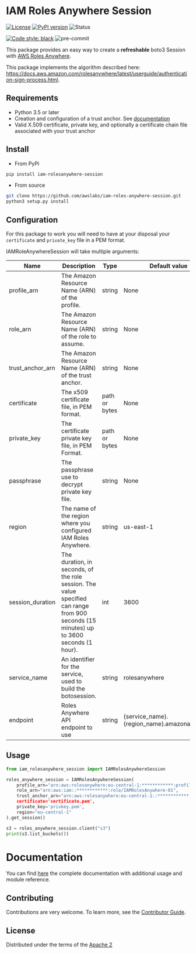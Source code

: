 # IAM Roles Anywhere Session

[![License](https://img.shields.io/badge/License-Apache_2.0-blue.svg)](https://opensource.org/licenses/Apache-2.0)
[![PyPI version](https://badge.fury.io/py/iam-rolesanywhere-session.svg)](https://badge.fury.io/py/iam-rolesanywhere-session)
![Status](https://img.shields.io/pypi/status/iam-rolesanywhere-session.svg)

[![Code style: black](https://img.shields.io/badge/code%20style-black-000000.svg)](https://github.com/psf/black)
![pre-commit](https://img.shields.io/badge/pre--commit-enabled-brightgreen?logo=pre-commit&logoColor=white)

This package provides an easy way to create a __refreshable__ boto3 Session with [AWS Roles Anywhere](https://docs.aws.amazon.com/rolesanywhere/latest/APIReference/Welcome.html).

This package implements the algorithm described here: https://docs.aws.amazon.com/rolesanywhere/latest/userguide/authentication-sign-process.html.


## Requirements

- Python 3.5 or later
- Creation and configuration of a trust anchor. See [documentation](https://docs.aws.amazon.com/rolesanywhere/latest/userguide/getting-started.html)
- Valid X.509 certificate, private key, and optionally a certificate chain file associated with your trust anchor

## Install

- From PyPi

```bash
pip install iam-rolesanywhere-session
```

- From source

```bash
git clone https://github.com/awslabs/iam-roles-anywhere-session.git
python3 setup.py install
```

## Configuration

For this package to work you will need to have at your disposal your `certificate` and `private_key` file in a PEM format.

IAMRoleAnywhereSession will take multiple arguments:

| Name             | Description                                                                                                                              | Type          | Default value |
|------------------|------------------------------------------------------------------------------------------------------------------------------------------|---------------|---------------|
| profile_arn      | The Amazon Resource Name (ARN) of the profile.                                                                                           | string        |     None      |
| role_arn         | The Amazon Resource Name (ARN) of the role to assume.                                                                                    | string        |     None      |
| trust_anchor_arn | The Amazon Resource Name (ARN) of the trust anchor.                                                                                      | string        |     None      |
| certificate      | The x509 certificate file, in PEM format.                                                                                                | path or bytes |     None      |
| private_key      | The certificate private key file, in PEM Format.                                                                                         | path or bytes |     None      |
| passphrase       | The passphrase use to decrypt private key file.                                                                                          | string        |     None      |
| region           | The name of the region where you configured IAM Roles Anywhere.                                                                          | string        |   us-east-1   |
| session_duration | The duration, in seconds, of the role session. The value specified can  range from 900 seconds (15 minutes) up to 3600 seconds (1 hour). | int           |     3600      |
| service_name     | An identifier for the service, used to build the botosession.                                                                            | string        | rolesanywhere |
| endpoint         | Roles Anywhere API endpoint to use                                                                                                       | string        | {service_name}.{region_name}.amazonaws.com' |

## Usage

```python
from iam_rolesanywhere_session import IAMRolesAnywhereSession

roles_anywhere_session = IAMRolesAnywhereSession(
    profile_arn="arn:aws:rolesanywhere:eu-central-1:************:profile/a6294488-77cf-4d4a-8c5c-40b96690bbf0",
    role_arn="arn:aws:iam::************:role/IAMRolesAnywhere-01",
    trust_anchor_arn="arn:aws:rolesanywhere:eu-central-1::************::trust-anchor/4579702c-9abb-47c2-88b2-c734e0b29539,
    certificate='certificate.pem',
    private_key='privkey.pem',
    region="eu-central-1"
).get_session()

s3 = roles_anywhere_session.client("s3")
print(s3.list_buckets())

```

# Documentation

You can find [here](https://awslabs.github.io/iam-rolesanywhere-session/) the complete documentation with additional usage and module reference.

## Contributing

Contributions are very welcome.
To learn more, see the [Contributor Guide](CONTRIBUTING.md).

## License

Distributed under the terms of the [Apache 2](LICENSE)
